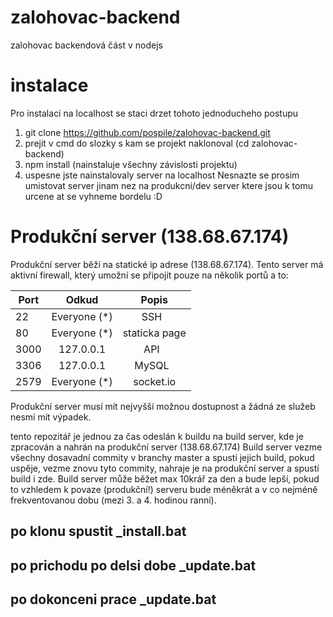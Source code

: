 # zalohovac-backend
zalohovac backendová část v nodejs

# instalace
Pro instalaci na localhost se staci drzet tohoto jednoducheho postupu
1. git clone https://github.com/pospile/zalohovac-backend.git
2. prejit v cmd do slozky s kam se projekt naklonoval (cd zalohovac-backend)
3. npm install (nainstaluje všechny závislosti projektu)
4. uspesne jste nainstalovaly server na localhost
Nesnazte se prosim umistovat server jinam nez na produkcni/dev server ktere jsou k tomu urcene at se vyhneme bordelu :D

# Produkční server (138.68.67.174)
Produkční server běží na statické ip adrese (138.68.67.174). Tento server má aktivní firewall, který umožní se připojit pouze na několik portů a to: 

| Port   | Odkud         | Popis         |
| ------ |:-------------:|:-------------:|
| 22     | Everyone (*)  | SSH           |
| 80     | Everyone (*)  | staticka page |
| 3000   | 127.0.0.1     | API           |
| 3306   | 127.0.0.1     | MySQL         |
| 2579   | Everyone (*)  | socket.io     |

Produkční server musí mít nejvyšší možnou dostupnost a žádná ze služeb nesmí mít výpadek.

tento repozitář je jednou za čas odeslán k buildu na build server, kde je zpracován a nahrán na produkční server (138.68.67.174)
Build server vezme všechny dosavadní commity v branchy master a spustí jejich build, pokud uspěje, vezme znovu tyto commity, nahraje je na produkční server a spustí build i zde. Build server může běžet max 10krář za den a bude lepší, pokud to vzhledem k povaze (produkční!) serveru bude méněkrát a v co nejméně frekventovanou dobu (mezi 3. a 4. hodinou ranní).

## po klonu spustit _install.bat
## po prichodu po delsi dobe _update.bat
## po dokonceni prace _update.bat
